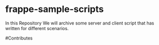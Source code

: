 # frappe-sample-scripts
In this Repository We will archive some server and client script that has written for different scenarios.

#Contributes
